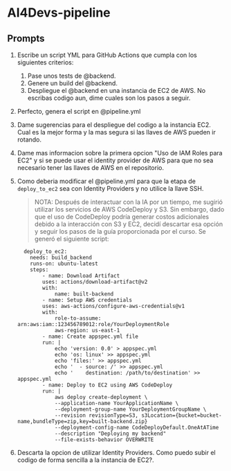 # AI4Devs-pipeline

## Prompts

1. Escribe un script YML para GitHub Actions que cumpla con los siguientes criterios:

   1. Pase unos tests de @backend.
   2. Genere un build del @backend.
   3. Despliegue el @backend en una instancia de EC2 de AWS. 
   No escribas codigo aun, dime cuales son los pasos a seguir.

2. Perfecto, genera el script en @pipeline.yml 
   
3. Dame sugerencias para el despliegue del codigo a la instancia EC2. Cual es la mejor forma y la mas segura si las llaves de AWS pueden ir rotando.
   
4. Dame mas informacion sobre la primera opcion "Uso de IAM Roles para EC2" y si se puede usar el identity provider de AWS para que no sea necesario tener las llaves de AWS en el repositorio.
   
5. Como deberia modificar el @pipeline.yml para que la etapa de `deploy_to_ec2` sea con Identity Providers y no utilice la llave SSH.
   > NOTA: Después de interactuar con la IA por un tiempo, me sugirió utilizar los servicios de AWS CodeDeploy y S3. Sin embargo, dado que el uso de CodeDeploy podría generar costos adicionales debido a la interacción con S3 y EC2, decidí descartar esa opción y seguir los pasos de la guía proporcionada por el curso. Se generó el siguiente script:
    ```
      deploy_to_ec2:
        needs: build_backend
        runs-on: ubuntu-latest
        steps:
            - name: Download Artifact
            uses: actions/download-artifact@v2
            with:
                name: built-backend
            - name: Setup AWS credentials
            uses: aws-actions/configure-aws-credentials@v1
            with:
                role-to-assume: arn:aws:iam::123456789012:role/YourDeploymentRole
                aws-region: us-east-1
            - name: Create appspec.yml file
            run: |
                echo 'version: 0.0' > appspec.yml
                echo 'os: linux' >> appspec.yml
                echo 'files:' >> appspec.yml
                echo '  - source: /' >> appspec.yml
                echo '    destination: /path/to/destination' >> appspec.yml
            - name: Deploy to EC2 using AWS CodeDeploy
            run: |
                aws deploy create-deployment \
                --application-name YourApplicationName \
                --deployment-group-name YourDeploymentGroupName \
                --revision revisionType=S3, s3Location={bucket=bucket-name,bundleType=zip,key=built-backend.zip}
                --deployment-config-name CodeDeployDefault.OneAtATime
                --description "Deploying my backend"
                --file-exists-behavior OVERWRITE
    ```

6. Descarta la opcion de utilizar Identity Providers. Como puedo subir el codigo de forma sencilla a la instancia de EC2?.
